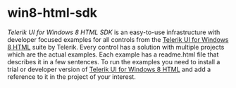 win8-html-sdk
=============

*Telerik UI for Windows 8 HTML SDK* is an easy-to-use infrastructure with developer focused examples for all controls from the [Telerik UI for Windows 8 HTML](http://www.telerik.com/products/windows-8/controls-html.aspx) suite by Telerik. Every control has a solution with multiple projects which are the actual examples. Each example has a readme.html file that describes it in a few sentences.
To run the examples you need to install a trial or developer version of [Telerik UI for Windows 8 HTML](http://www.telerik.com/products/windows-8/controls-html.aspx) and add a reference to it in the project of your interest.
